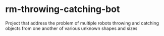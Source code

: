 # rm-throwing-catching-bot
Project that address the problem of multiple robots throwing and catching objects from one another of various unknown shapes and sizes
